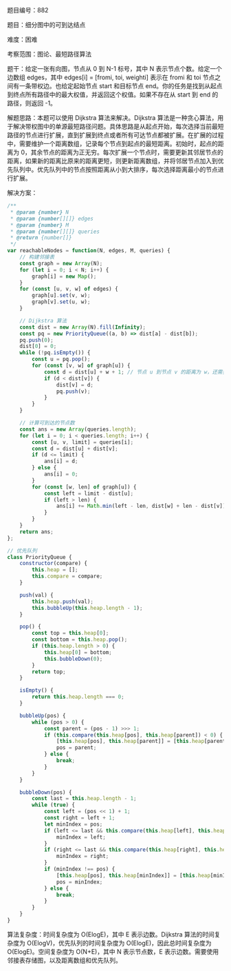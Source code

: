 题目编号：882

题目：细分图中的可到达结点

难度：困难

考察范围：图论、最短路径算法

题干：给定一张有向图，节点从 0 到 N-1 标号，其中 N 表示节点个数。给定一个边数组 edges，其中 edges[i] = [fromi, toi, weighti] 表示在 fromi 和 toi 节点之间有一条带权边。也给定起始节点 start 和目标节点 end。你的任务是找到从起点到终点所有路径中的最大权值，并返回这个权值。如果不存在从 start 到 end 的路径，则返回 -1。

解题思路：本题可以使用 Dijkstra 算法来解决。Dijkstra 算法是一种贪心算法，用于解决带权图中的单源最短路径问题。具体思路是从起点开始，每次选择当前最短路径的节点进行扩展，直到扩展到终点或者所有可达节点都被扩展。在扩展的过程中，需要维护一个距离数组，记录每个节点到起点的最短距离。初始时，起点的距离为 0，其余节点的距离为正无穷。每次扩展一个节点时，需要更新其邻居节点的距离，如果新的距离比原来的距离更短，则更新距离数组，并将邻居节点加入到优先队列中。优先队列中的节点按照距离从小到大排序，每次选择距离最小的节点进行扩展。

解决方案：

```javascript
/**
 * @param {number} N
 * @param {number[][]} edges
 * @param {number} M
 * @param {number[][]} queries
 * @return {number[]}
 */
var reachableNodes = function(N, edges, M, queries) {
    // 构建邻接表
    const graph = new Array(N);
    for (let i = 0; i < N; i++) {
        graph[i] = new Map();
    }
    for (const [u, v, w] of edges) {
        graph[u].set(v, w);
        graph[v].set(u, w);
    }

    // Dijkstra 算法
    const dist = new Array(N).fill(Infinity);
    const pq = new PriorityQueue((a, b) => dist[a] - dist[b]);
    pq.push(0);
    dist[0] = 0;
    while (!pq.isEmpty()) {
        const u = pq.pop();
        for (const [v, w] of graph[u]) {
            const d = dist[u] + w + 1; // 节点 u 到节点 v 的距离为 w，还需要加上 u 到 v 的边和 v 的可达节点数
            if (d < dist[v]) {
                dist[v] = d;
                pq.push(v);
            }
        }
    }

    // 计算可到达的节点数
    const ans = new Array(queries.length);
    for (let i = 0; i < queries.length; i++) {
        const [u, v, limit] = queries[i];
        const d = dist[u] + dist[v];
        if (d <= limit) {
            ans[i] = d;
        } else {
            ans[i] = 0;
        }
        for (const [w, len] of graph[u]) {
            const left = limit - dist[u];
            if (left > len) {
                ans[i] += Math.min(left - len, dist[w] + len - dist[v]);
            }
        }
    }
    return ans;
};

// 优先队列
class PriorityQueue {
    constructor(compare) {
        this.heap = [];
        this.compare = compare;
    }

    push(val) {
        this.heap.push(val);
        this.bubbleUp(this.heap.length - 1);
    }

    pop() {
        const top = this.heap[0];
        const bottom = this.heap.pop();
        if (this.heap.length > 0) {
            this.heap[0] = bottom;
            this.bubbleDown(0);
        }
        return top;
    }

    isEmpty() {
        return this.heap.length === 0;
    }

    bubbleUp(pos) {
        while (pos > 0) {
            const parent = (pos - 1) >>> 1;
            if (this.compare(this.heap[pos], this.heap[parent]) < 0) {
                [this.heap[pos], this.heap[parent]] = [this.heap[parent], this.heap[pos]];
                pos = parent;
            } else {
                break;
            }
        }
    }

    bubbleDown(pos) {
        const last = this.heap.length - 1;
        while (true) {
            const left = (pos << 1) + 1;
            const right = left + 1;
            let minIndex = pos;
            if (left <= last && this.compare(this.heap[left], this.heap[minIndex]) < 0) {
                minIndex = left;
            }
            if (right <= last && this.compare(this.heap[right], this.heap[minIndex]) < 0) {
                minIndex = right;
            }
            if (minIndex !== pos) {
                [this.heap[pos], this.heap[minIndex]] = [this.heap[minIndex], this.heap[pos]];
                pos = minIndex;
            } else {
                break;
            }
        }
    }
}
```

算法复杂度：时间复杂度为 O(ElogE)，其中 E 表示边数。Dijkstra 算法的时间复杂度为 O(ElogV)，优先队列的时间复杂度为 O(ElogE)，因此总时间复杂度为 O(ElogE)。空间复杂度为 O(N+E)，其中 N 表示节点数，E 表示边数。需要使用邻接表存储图，以及距离数组和优先队列。